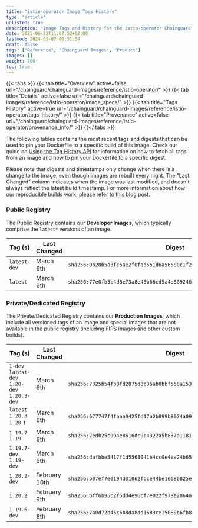 ```yaml
---
title: "istio-operator Image Tags History"
type: "article"
unlisted: true
description: "Image Tags and History for the istio-operator Chainguard Image"
date: 2023-06-22T11:07:52+02:00
lastmod: 2024-03-07 00:51:54
draft: false
tags: ["Reference", "Chainguard Images", "Product"]
images: []
weight: 700
toc: true
---
```


{{< tabs >}}
{{< tab title="Overview" active=false url="/chainguard/chainguard-images/reference/istio-operator/" >}}
{{< tab title="Details" active=false url="/chainguard/chainguard-images/reference/istio-operator/image_specs/" >}}
{{< tab title="Tags History" active=true url="/chainguard/chainguard-images/reference/istio-operator/tags_history/" >}}
{{< tab title="Provenance" active=false url="/chainguard/chainguard-images/reference/istio-operator/provenance_info/" >}}
{{</ tabs >}}

The following tables contains the most recent tags and digests that can be used to pin your Dockerfile to a specific build of this image. Check our guide on [Using the Tag History API](/chainguard/chainguard-images/using-the-tag-history-api/) for information on how to fetch all tags from an image and how to pin your Dockerfile to a specific digest.

Please note that digests and timestamps only change when there is a change to the image, even though images are rebuilt every night. The "Last Changed" column indicates when the image was last modified, and doesn't always reflect the latest build timestamp. For more information about how our reproducible builds work, please refer to [this blog post](https://www.chainguard.dev/unchained/reproducing-chainguards-reproducible-image-builds).

### Public Registry
The Public Registry contains our **Developer Images**, which typically comprise the `latest*` versions of an image.

| Tag (s)       | Last Changed | Digest                                                                    |
|---------------|--------------|---------------------------------------------------------------------------|
|  `latest-dev` | March 6th    | `sha256:0b28b5a3fc5ae2f0fad551d6a56580c1f2f3b9ef4223645b58b6b65c642ba0a0` |
|  `latest`     | March 6th    | `sha256:77e0fb5b4d8e73a8e45b66cd5a4e809246e95c17e5822a7e3a9e5c22fc33a7fa` |


### Private/Dedicated Registry
The Private/Dedicated Registry contains our **Production Images**, which include all versioned tags of an image and special images that are not available in the public registry (including FIPS images and other custom builds).

| Tag (s)                                       | Last Changed  | Digest                                                                    |
|-----------------------------------------------|---------------|---------------------------------------------------------------------------|
|  `1-dev` `latest-dev` `1.20-dev` `1.20.3-dev` | March 6th     | `sha256:7325b54fb8fd2875d8c36ab8bbf558a15316e24b94db38bb47274607865d93cb` |
|  `latest` `1.20.3` `1.20` `1`                 | March 6th     | `sha256:677747f4faaa9425fd17a2b899b8074a099958ce59d5b7b88810170d151d360b` |
|  `1.19.7` `1.19`                              | March 6th     | `sha256:7edb25c994e8616dc9c4322a5b837a11819761978f831588d0cd001a958da8b0` |
|  `1.19.7-dev` `1.19-dev`                      | March 6th     | `sha256:dafbbe5417f1d5563041e4cc0e4ea24b65ff3a9d85b45c5d277a0c3f4b3992d4` |
|  `1.20.2-dev`                                 | February 10th | `sha256:b07ef7e0194d31062fbce44be16686825e6b98cb097ea0546c72d509935bc164` |
|  `1.20.2`                                     | February 9th  | `sha256:bff6b95b2f5dd4e96cf7e022f973a2064a80867547317a400a7b329965c4cfeb` |
|  `1.19.6-dev`                                 | February 8th  | `sha256:740d72b45c6b8da8dd1683ce15080b6fb820b094f6fcaae38485a39d44390243` |

